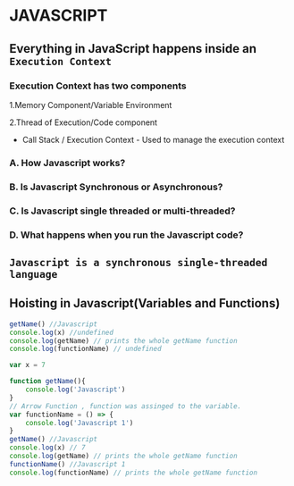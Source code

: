 # JAVASCRIPT

## Everything in JavaScript happens inside an `Execution Context`

### Execution Context has two components

1.Memory Component/Variable Environment

2.Thread of Execution/Code component

* Call Stack / Execution Context - Used to manage the execution context

### A. How Javascript works?

### B. Is Javascript Synchronous or Asynchronous?

### C. Is Javascript single threaded or multi-threaded?

### D. What happens when you run the Javascript code?

## `Javascript is a synchronous single-threaded language`

## Hoisting in Javascript(Variables and Functions)

```javascript
getName() //Javascript
console.log(x) //undefined
console.log(getName) // prints the whole getName function
console.log(functionName) // undefined

var x = 7

function getName(){
    console.log('Javascript')
}
// Arrow Function , function was assinged to the variable.
var functionName = () => {
    console.log('Javascript 1')
}
getName() //Javascript
console.log(x) // 7
console.log(getName) // prints the whole getName function
functionName() //Javascript 1
console.log(functionName) // prints the whole getName function
```
